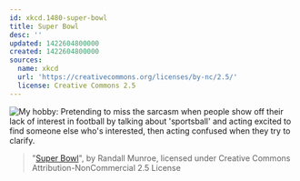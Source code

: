 ```yaml
---
id: xkcd.1480-super-bowl
title: Super Bowl
desc: ''
updated: 1422604800000
created: 1422604800000
sources:
  name: xkcd
  url: 'https://creativecommons.org/licenses/by-nc/2.5/'
  license: Creative Commons 2.5
---
```

![My hobby: Pretending to miss the sarcasm when people show off their lack of interest in football by talking about 'sportsball' and acting excited to find someone else who's interested, then acting confused when they try to clarify.](https://imgs.xkcd.com/comics/super_bowl.png)
> "[Super Bowl](https://xkcd.com/1480/)", by Randall Munroe, licensed under Creative Commons Attribution-NonCommercial 2.5 License
